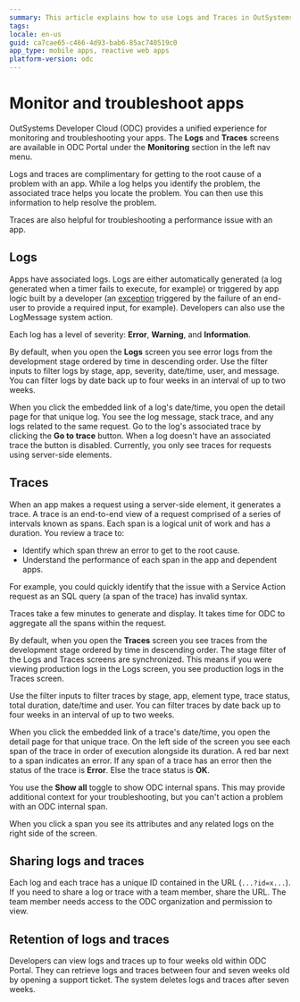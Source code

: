 ```yaml
---
summary: This article explains how to use Logs and Traces in OutSystems Developer Cloud to monitor and troubleshoot apps.
tags:
locale: en-us
guid: ca7cae65-c466-4d93-bab6-85ac740519c0
app_type: mobile apps, reactive web apps
platform-version: odc
---
```


# Monitor and troubleshoot apps

OutSystems Developer Cloud (ODC) provides a unified experience for monitoring and troubleshooting your apps. The **Logs** and **Traces** screens are available in ODC Portal under the **Monitoring** section in the left nav menu.

Logs and traces are complimentary for getting to the root cause of a problem with an app. While a log helps you identify the problem, the associated trace helps you locate the problem. You can then use this information to help resolve the problem.

Traces are also helpful for troubleshooting a performance issue with an app.

## Logs

Apps have associated logs. Logs are either automatically generated (a log generated when a timer fails to execute, for example) or triggered by app logic built by a developer (an [exception](building-apps/handle-exceptions.md#exception-logs--exception-logs) triggered by the failure of an end-user to provide a required input, for example). Developers can also use the LogMessage system action.

Each log has a level of severity: **Error**, **Warning**, and **Information**.

By default, when you open the **Logs** screen you see error logs from the development stage ordered by time in descending order. Use the filter inputs to filter logs by stage, app, severity, date/time, user, and message. You can filter logs by date back up to four weeks in an interval of up to two weeks.

When you click the embedded link of a log's date/time, you open the detail page for that unique log. You see the log message, stack trace, and any logs related to the same request. Go to the log's associated trace by clicking the **Go to trace** button. When a log doesn't have an associated trace the button is disabled. Currently, you only see traces for requests using server-side elements.

## Traces

When an app makes a request using a server-side element, it generates a trace. A trace is an end-to-end view of a request comprised of a series of intervals known as spans. Each span is a logical unit of work and has a duration. You review a trace to:

* Identify which span threw an error to get to the root cause.
* Understand the performance of each span in the app and dependent apps.

For example, you could quickly identify that the issue with a Service Action request as an SQL query (a span of the trace) has invalid syntax.

<div class="info" markdown="1">

Traces take a few minutes to generate and display. It takes time for ODC to aggregate all the spans within the request.

</div>

By default, when you open the **Traces** screen you see traces from the development stage ordered by time in descending order. The stage filter of the Logs and Traces screens are synchronized. This means if you were viewing production logs in the Logs screen, you see production logs in the Traces screen.

Use the filter inputs to filter traces by stage, app, element type, trace status, total duration, date/time and user. You can filter traces by date back up to four weeks in an interval of up to two weeks.

When you click the embedded link of a trace's date/time, you open the detail page for that unique trace. On the left side of the screen you see each span of the trace in order of execution alongside its duration. A red bar next to a span indicates an error. If any span of a trace has an error then the status of the trace is **Error**. Else the trace status is **OK**.

You use the **Show all** toggle to show ODC internal spans. This may provide additional context for your troubleshooting, but you can't action a problem with an ODC internal span.

When you click a span you see its attributes and any related logs on the right side of the screen.

## Sharing logs and traces

Each log and each trace has a unique ID contained in the URL (`...?id=x...`). If you need to share a log or trace with a team member, share the URL. The team member needs access to the ODC organization and permission to view.

## Retention of logs and traces

Developers can view logs and traces up to four weeks old within ODC Portal. They can retrieve logs and traces between four and seven weeks old by opening a support ticket. The system deletes logs and traces after seven weeks.
